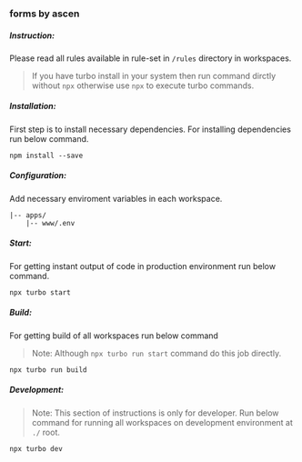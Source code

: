### forms by ascen

<h5>Instruction:</h5>

Please read all rules available in rule-set in `/rules` directory in workspaces.

> If you have turbo install in your system then run command dirctly without `npx` otherwise use `npx` to execute turbo commands.

<h5>Installation:</h5>

First step is to install necessary dependencies.
For installing dependencies run below command.

```
npm install --save
```

<h5>Configuration:</h5>

Add necessary enviroment variables in each workspace.

```
|-- apps/
    |-- www/.env
```

<h5>Start:</h5>

For getting instant output of code in production environment run below command.

```
npx turbo start
```

<h5>Build:</h5>

For getting build of all workspaces run below command

> Note: Although `npx turbo run start` command do this job directly.

```
npx turbo run build
```

<h5>Development:</h5>

> Note: This section of instructions is only for developer.
> Run below command for running all workspaces on development environment at `./` root.

```
npx turbo dev
```
